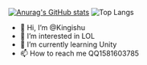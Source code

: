[![Anurag's GitHub stats](https://github-readme-stats.vercel.app/api?username=Kingishu)](https://github.com/anuraghazra/github-readme-stats)
![Top Langs](https://github-readme-stats.vercel.app/api/top-langs/?username=Kingishu&layout=compact)
- 👋 Hi, I’m @Kingishu
- 👀 I’m interested in LOL
- 🌱 I’m currently learning Unity
- 📫 How to reach me QQ1581603785



